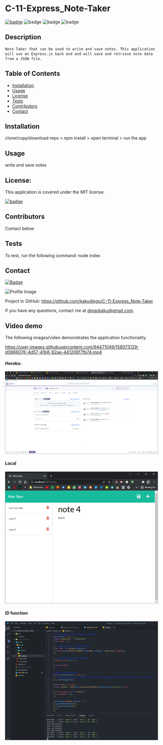 # C-11-Express_Note-Taker

[![badge](https://img.shields.io/badge/license-MIT-orange)](https://opensource.org/licenses/MIT)
![badge](https://img.shields.io/badge/Made%20with-Node-blue)
![badge](https://img.shields.io/badge/Made%20with-JavaScript-green)
![badge](https://img.shields.io/badge/Made%20with-Love-yellow)

## Description

    Note Taker that can be used to write and save notes. This application will use an Express.js back end and will save and retrieve note data from a JSON file.

## Table of Contents

- [Installation](#installation)
- [Usage](#usage)
- [License](#license)
- [Tests](#tests)
- [Contributors](#contributors)
- [Contact](#contact)

## Installation

clone/copy/download repo > npm install > open terminal > run the app

## Usage

write and save notes

## License:

This application is covered under the MIT license.

[![badge](https://img.shields.io/badge/license-MIT-orange)](https://opensource.org/licenses/MIT)

## Contributors

Contact below

## Tests

To test, run the following command: node index

## Contact

[![Badge](https://img.shields.io/badge/Github-kakudiego-4cbbb9)](https://github.com/kakudiego)

![Profile Image](https://github.com/kakudiego.png?size=50)

Project in GitHub: https://github.com/kakudiego/C-11-Express_Note-Taker

If you have any questions, contact me at diegokaku@gmail.com.

## Video demo

The following images/video demonstrates the application functionality.

https://user-images.githubusercontent.com/94471049/158073129-d0666076-4d57-41b6-82ae-441206f7fb74.mp4


#### Heroku:

<img src="./public/assets/images/heroku1.png">

#### Local

<img src="./public/assets/images/local2.png">

#### ID function

<img src="./public/assets/images/ID.png">
